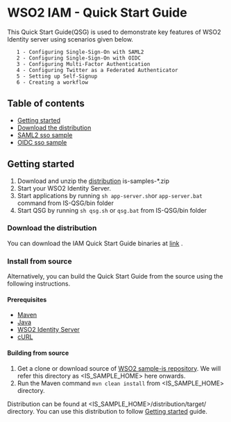 # WSO2 IAM - Quick Start Guide #

This Quick Start Guide(QSG) is used to demonstrate key features of WSO2
Identity server using scenarios given below.

       1 - Configuring Single-Sign-On with SAML2
       2 - Configuring Single-Sign-On with OIDC
       3 - Configuring Multi-Factor Authentication
       4 - Configuring Twitter as a Federated Authenticator
       5 - Setting up Self-Signup
       6 - Creating a workflow
       
## Table of contents

- [Getting started](#getting-started)
- [Download the distribution](#Download-the-distribution)
- [SAML2 sso sample](https://github.com/wso2/samples-is/tree/master/saml2-sso-sample)
- [OIDC sso sample](https://github.com/wso2/samples-is/tree/master/oidc-sso-sample)

## Getting started

1. Download and unzip the [distribution](https://github.com/wso2/samples-is/releases/latest) is-samples-*.zip
2. Start your WSO2 Identity Server.
3. Start applications by running `sh app-server.sh`or `app-server.bat` command from IS-QSG/bin folder
4. Start QSG by running `sh qsg.sh` or `qsg.bat` from IS-QSG/bin folder

### Download the distribution

You can download the IAM Quick Start Guide binaries at [link](https://github.com/wso2/samples-is/releases/latest) .

### Install from source

Alternatively, you can build the Quick Start Guide from the source using the following instructions.

#### Prerequisites

* [Maven](https://maven.apache.org/download.cgi)
* [Java](http://www.oracle.com/technetwork/java/javase/downloads)
* [WSO2 Identity Server](https://wso2.com/identity-and-access-management)
* [cURL](https://curl.haxx.se/download.html)

#### Building from source

1. Get a clone or download source of [WSO2 sample-is repository](https://github.com/wso2/samples-is). We will refer this directory as <IS_SAMPLE_HOME> here onwards.
2. Run the Maven command `mvn clean install` from <IS_SAMPLE_HOME> directory.

Distribution can be found at <IS_SAMPLE_HOME>/distribution/target/ directory. You can use this distribution to follow
[Getting started](#getting-started) guide.
